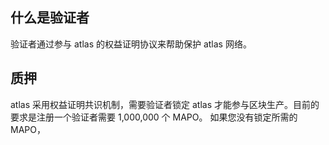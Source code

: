 ## 什么是验证者

验证者通过参与 atlas 的权益证明协议来帮助保护 atlas 网络。

## 质押

atlas 采用权益证明共识机制，需要验证者锁定 atlas 才能参与区块生产。目前的要求是注册一个验证者需要 1,000,000 个 MAPO。
如果您没有锁定所需的 MAPO，

